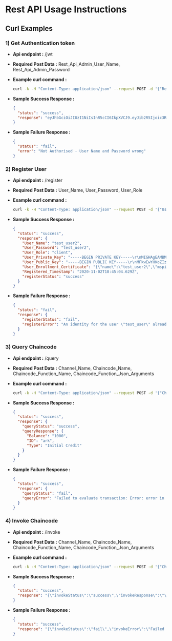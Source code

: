 # Rest API Usage Instructions

## Curl Examples

### 1) Get Authentication token

- **Api endpoint :** /jwt
- **Required Post Data :** Rest_Api_Admin_User_Name, Rest_Api_Admin_Password
- **Example curl command :**
  ```sh
  curl -k -H "Content-Type: application/json" --request POST -d '{"Rest_Api_Admin_User_Name":"rest_api_admin_user","Rest_Api_Admin_Password":"rest_api_admin_password"}' https://LOCALHOST_OR_YOUR_MASTER_MACHINE_IP_ADDRESS:3001/jwt | jq '.'
  ```
- **Sample Success Response :**

  ```json
  {
    "status": "success",
    "response": "eyJhbGciOiJIUzI1NiIsInR5cCI6IkpXVCJ9.eyJib2R5Ijoic3R1ZmYiLCJpYXQiOjE2MDQzNDExNzR9.Um_pFgR3-O9rRBeO7bqvQPQM1EpBWUh5V6ZXuVjqT-4"
  }
  ```

- **Sample Failure Response :**

  ```json
  {
    "status": "fail",
    "error": "Not Authorised - User Name and Password wrong"
  }
  ```

### 2) Register User

- **Api endpoint :** /register
- **Required Post Data :** User_Name, User_Password, User_Role
- **Example curl command :**

  ```sh
  curl -k -H "Content-Type: application/json" --request POST -d '{"User_Name":"7xyzzgtrtvyp","User_Password":"7xyzzgttrvyp","User_Role":"client"}' -H "Authorization: Bearer eyJhbGciOiJIUzI1NiIsInR5cCI6IkpXVCJ9.eyJib2R5Ijoic3R1ZmYiLCJpYXQiOjE2MDQzNDA3MTR9._F7oqjK7vooX1Tj-FCzHcnT7g7KkLrAaVPNXq3Y1IhM" https://LOCALHOST_OR_YOUR_MASTER_MACHINE_IP_ADDRESS:3001/register |  jq '.
  ```

- **Sample Success Response :**

  ```json
  {
    "status": "success",
    "response": {
      "User_Name": "test_user2",
      "User_Password": "test_user2",
      "User_Role": "client",
      "User_Private_Key": "-----BEGIN PRIVATE KEY-----\r\nMIGHAgEAMBMGByqGSM49AgEGCCqGSM49AwEHBG0wawIBAQQgSSjLV989TX6P8FfN\r\nNrMrymuIV+Wq8/hLFKs/bGTwld2hRANCAAQJbe24E8DAsC6mwKWdX/kNQwI8lO7u\r\npvFerU+FAvCSetJcHaEC3Rq5bcvD5gn6M2EX9CsyGY86PPiJvCJjBKV+\r\n-----END PRIVATE KEY-----\r\n",
      "User_Public_Key": "-----BEGIN PUBLIC KEY-----\r\nMFkwEwYHKoZIzj0CAQYIKoZIzj0DAQcDQgAECW3tuBPAwLAupsClnV/5DUMCPJTu\r\n7qbxXq1PhQLwknrSXB2hAt0auW3Lw+YJ+jNhF/QrMhmPOjz4ibwiYwSlfg==\r\n-----END PUBLIC KEY-----\r\n",
      "User_Enrollment_Certificate": "{\"name\":\"test_user2\",\"mspid\":\"hlfMSP\",\"roles\":null,\"affiliation\":\"\",\"enrollmentSecret\":\"\",\"enrollment\":{\"signingIdentity\":\"eb727214d511ce94a9d77ab11d3aad5ee3b1973d9b00ce3809423ab89ecd1a98\",\"identity\":{\"certificate\":\"-----BEGIN CERTIFICATE-----\\nMIICRjCCAeygAwIBAgIUP9hOKMbIETtIUeGp/V+xgG4eF7cwCgYIKoZIzj0EAwIw\\nXTELMAkGA1UEBhMCVVMxFzAVBgNVBAgTDk5vcnRoIENhcm9saW5hMRQwEgYDVQQK\\nEwtIeXBlcmxlZGdlcjEPMA0GA1UECxMGRmFicmljMQ4wDAYDVQQDEwVvcmdjYTAe\\nFw0yMDExMDIxODQwMDBaFw0yMTExMDIxODQ1MDBaMCYxDzANBgNVBAsTBmNsaWVu\\ndDETMBEGA1UEAwwKdGVzdF91c2VyMjBZMBMGByqGSM49AgEGCCqGSM49AwEHA0IA\\nBAlt7bgTwMCwLqbApZ1f+Q1DAjyU7u6m8V6tT4UC8JJ60lwdoQLdGrlty8PmCfoz\\nYRf0KzIZjzo8+Im8ImMEpX6jgcAwgb0wDgYDVR0PAQH/BAQDAgeAMAwGA1UdEwEB\\n/wQCMAAwHQYDVR0OBBYEFMcgiuXQoQS1EzYteMdC+CbZszzXMB8GA1UdIwQYMBaA\\nFFZt+fT49HhEQbD5w5nwhfpyyupCMF0GCCoDBAUGBwgBBFF7ImF0dHJzIjp7Imhm\\nLkFmZmlsaWF0aW9uIjoiIiwiaGYuRW5yb2xsbWVudElEIjoidGVzdF91c2VyMiIs\\nImhmLlR5cGUiOiJjbGllbnQifX0wCgYIKoZIzj0EAwIDSAAwRQIhAIo+NDygO5xj\\nCMIUEQDr/VyWFObpEIsN22eSq91QM6OnAiAOy1+WOWmPLjGs+NPbON+7kJyad68b\\n+DMfEidaTnbBVA==\\n-----END CERTIFICATE-----\\n\"}}}",
      "Registered_Timestamp": "2020-11-02T18:45:04.629Z",
      "registerStatus": "success"
    }
  }
  ```

- **Sample Failure Response :**

  ```json
  {
    "status": "fail",
    "response": {
      "registerStatus": "fail",
      "registerError": "An identity for the user \"test_user\" already exists in the wallet"
    }
  }
  ```

### 3) Query Chaincode

- **Api endpoint :** /query
- **Required Post Data :** Channel_Name, Chaincode_Name, Chaincode_Function_Name, Chaincode_Function_Json_Arguments
- **Example curl command :**
  ```sh
  curl -k -H "Content-Type: application/json" --request POST -d '{"Channel_Name":"appchannel","Chaincode_Name":"energy","Chaincode_Function_Name":"ReadAsset","Chaincode_Function_Json_Arguments":["[\"ark\"]"]}' -H "Authorization: Bearer eyJhbGciOiJIUzI1NiIsInR5cCI6IkpXVCJ9.eyJib2R5Ijoic3R1ZmYiLCJpYXQiOjE2MDQzNDA3MTR9._F7oqjK7vooX1Tj-FCzHcnT7g7KkLrAaVPNXq3Y1IhM" https://LOCALHOST_OR_YOUR_MASTER_MACHINE_IP_ADDRESS:3001/query |  jq '.'
  ```
- **Sample Success Response :**

  ```json
  {
    "status": "success",
    "response": {
      "queryStatus": "success",
      "queryResponse": {
        "Balance": "1000",
        "ID": "ark",
        "Type": "Initial Credit"
      }
    }
  }
  ```

- **Sample Failure Response :**

  ```json
  {
    "status": "success",
    "response": {
      "queryStatus": "fail",
      "queryError": "Failed to evaluate transaction: Error: error in simulation: transaction returned with failure: Error: The user arkk does not exist"
    }
  }
  ```

### 4) Invoke Chaincode

- **Api endpoint :** /invoke
- **Required Post Data :** Channel_Name, Chaincode_Name, Chaincode_Function_Name, Chaincode_Function_Json_Arguments
- **Example curl command :**
  ```sh
  curl -k -H "Content-Type: application/json" --request POST -d '{"Channel_Name":"appchannel","Chaincode_Name":"energy","Chaincode_Function_Name":"TransferBalance","Chaincode_Function_Json_Arguments":["[\"ark\",\"ark2\",\"10\",\"Buy Energy\"]"]}' -H "Authorization: Bearer eyJhbGciOiJIUzI1NiIsInR5cCI6IkpXVCJ9.eyJib2R5Ijoic3R1ZmYiLCJpYXQiOjE2MDQzNDA3MTR9._F7oqjK7vooX1Tj-FCzHcnT7g7KkLrAaVPNXq3Y1IhM" https://LOCALHOST_OR_YOUR_MASTER_MACHINE_IP_ADDRESS:3001/invoke |  jq '.'
  ```
- **Sample Success Response :**

  ```json
  {
    "status": "success",
    "response": "{\"invokeStatus\":\"success\",\"invokeResponse\":\"\"}"
  }
  ```

- **Sample Failure Response :**

  ```json
  {
    "status": "success",
    "response": "{\"invokeStatus\":\"fail\",\"invokeError\":\"Failed to evaluate transaction: Error: No valid responses from any peers. 1 peer error responses:\\n    peer=peer2, status=500, message=error in simulation: transaction returned with failure: Error: The user ark22 does not exist\"}"
  }
  ```

